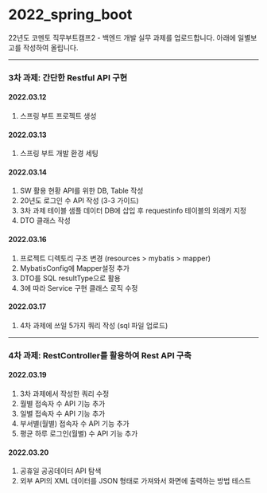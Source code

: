 # 2022_spring_boot
22년도 코멘토 직무부트캠프2 - 백엔드 개발 실무 과제를 업로드합니다.
아래에 일별보고를 작성하여 올립니다.

***
### 3차 과제: 간단한 Restful API 구현
#### 2022.03.12
1. 스프링 부트 프로젝트 생성

#### 2022.03.13
1. 스프링 부트 개발 환경 세팅

#### 2022.03.14
1. SW 활용 현황 API를 위한 DB, Table 작성
2. 20년도 로그인 수 API 작성 (3-3 가이드)
3. 3차 과제 테이블 샘플 데이터 DB에 삽입 후 requestinfo 테이블의 외래키 지정
4. DTO 클래스 작성

#### 2022.03.16
1. 프로젝트 디렉토리 구조 변경 (resources > mybatis > mapper)
2. MybatisConfig에 Mapper설정 추가
3. DTO를 SQL resultType으로 활용
4. 3에 따라 Service 구현 클래스 로직 수정

#### 2022.03.17
1. 4차 과제에 쓰일 5가지 쿼리 작성 (sql 파일 업로드)

***

### 4차 과제: RestController를 활용하여 Rest API 구축
#### 2022.03.19
1. 3차 과제에서 작성한 쿼리 수정
2. 월별 접속자 수 API 기능 추가
3. 일별 접속자 수 API 기능 추가
4. 부서별(월별) 접속자 수 API 기능 추가
5. 평균 하루 로그인(월별) 수 API 기능 추가

#### 2022.03.20
1. 공휴일 공공데이터 API 탐색
2. 외부 API의 XML 데이터를 JSON 형태로 가져와서 화면에 출력하는 방법 테스트
